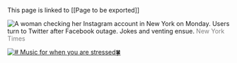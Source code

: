 This page is linked to [[Page to be exported]]

![A woman checking her Instagram account in New York on Monday.](https://static01.nyt.com/images/2021/10/04/world/04xp-facebook-reax1/merlin_195810030_ff69c307-bb69-4643-8b10-569bd4b62a1f-articleLarge.jpg?quality=75&auto=webp&disable=upscale)
Users turn to Twitter after Facebook outage. Jokes and venting ensue.
<span style="color: gray">New York Times</span>

[![# Music for when you are stressed🍀](https://i.ytimg.com/vi/t_i_Dq2GjAI/maxresdefault.jpg)](https://www.youtube.com/watch?v=t_i_Dq2GjAI)
